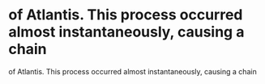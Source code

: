 # of Atlantis. This process occurred almost instantaneously, causing a chain

of Atlantis. This process occurred almost instantaneously, causing a chain
